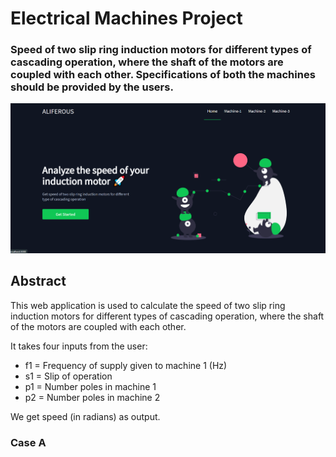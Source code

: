 # Electrical Machines Project

### Speed of two slip ring induction motors for different types of cascading operation, where the shaft of the motors are coupled with each other. Specifications of both the machines should be provided by the users.
<img src = 'https://github.com/Aniket762/electrical-machines/blob/main/UI.png'>

## Abstract ##
<p>This web application is used to calculate the speed of two slip ring induction motors for different types of cascading operation, where the shaft of the motors are coupled with each other.</p>
<p>It takes four inputs from the user:</p>
<ul>
<li>f1 = Frequency of supply given to machine 1 (Hz)</li>
<li>s1 = Slip of operation</li>
<li>p1 = Number poles in machine 1</li>
<li>p2 = Number poles in machine 2</li>
</ul>
<p>We get speed (in radians) as output.</p>
<h3>Case A</h3>


